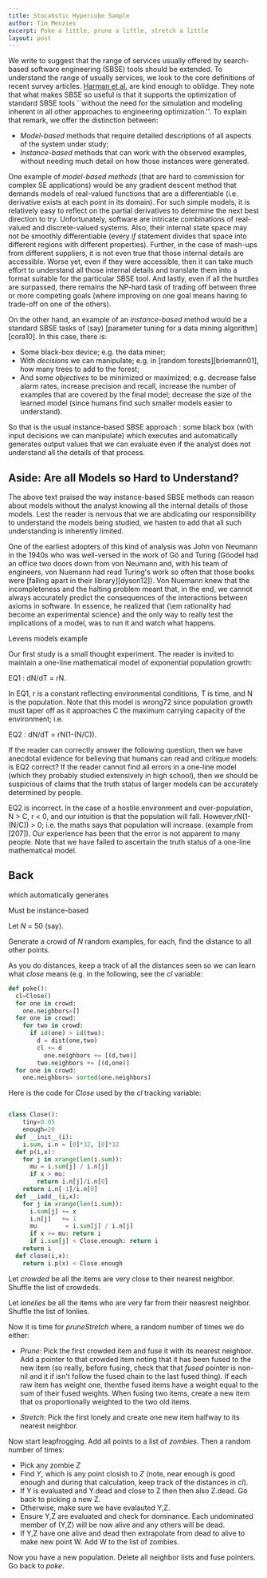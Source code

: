 ```yaml
---
title: Stocahstic Hypercube Sample
author: Tim Menzies
excerpt: Poke a little, prune a little, stretch a little
layout: post
---
```


We write to suggest that the range of services
usually offered by search-based software engineering
(SBSE) tools should be extended.  To understand the
range of usually services, we look to the core
definitions of recent survey articles.
[Harman et al.][harman12dec] are kind enough to
oblidge.  They note that what makes SBSE so useful
is that it supports the optimization of standard
SBSE tools ``without the need for the simulation and
modeling inherent in all other approaches to
engineering optimization.''. To explain that remark,
we offer the distinction between:

[harman12dec]: http://menzies.us 'asdasasasasddasdsa'

+ _Model-based_ methods that require detailed descriptions of all aspects of the system under study;
+ _Instance-based_ methods that can work with the observed examples, without needing much
  detail on how those instances were generated.

One example of _model-based methods_ (that are hard
to commission for complex SE applications) would be
any gradient descent method that demands models of
real-valued functions that are a differentiable
(i.e. derivative exists at each point in its
domain). For such simple models, it is relatively
easy to reflect on the partial derivatives to
determine the next best direction to
try. Unfortunately, software are intricate
combinations of real-valued and discrete-valued
systems. Also, their internal state space may not be
smoothly differentiable (every _if_ statement
divides that space into different regions with
different properties). Further, in the case of
mash-ups from different suppliers, it is not even
true that those internal details are
accessible. Worse yet, even if they were accessible,
then it can take much effort to understand all those
internal details and translate them into a format
suitable for the particular SBSE tool. And lastly,
even if all the hurdles are surpassed, there remains
the NP-hard task of trading off between three or
more competing goals (where improving on one goal
means having to trade-off on one of the others).

On the other hand, an example of an _instance-based_
method would be a standard SBSE tasks of (say)
[parameter tuning for a data mining algorithm][cora10].
In this case, there is:

+ Some black-box device; e.g. the data miner;
+ With _decisions_ we can manipulate; e.g. in [random forests][briemann01], how many
  trees to add to the forest;
+ And some _objectives_ to be minimized or maximized; e.g. decrease false alarm
  rates, increase precision and recall, increase the
  number of examples that are covered by the final
  model; decrease the size of the learned model (since humans find such
  smaller models easier to understand).

So that is the usual instance-based SBSE approach : some black box (with
input decisions we can manipulate) which executes
and automatically generates output values that we
can evaluate even if the analyst does not understand
all the details of that process. 

## Aside: Are all Models so Hard to Understand?

The above text praised the way instance-based SBSE methods can reason
about models without the analyst knowing all the internal details
of those models.
Lest the reader is nervous
that we are abdicating our responsibility to understand the models being studied,
we hasten to add that all such understanding is inherently limited.

One of the earliest adopters of this kind of analysis was John von Neumann in the 1940s
who  was well-versed in the work
of  G&ouml; and  Turing (G&ouml;odel had an office two doors down from von Neumann and,
with his team of engineers, von Nuemann had read Turing's work so
often that those books were [falling apart in their library][dyson12]).
Von Nuemann knew that
the incompleteness and the halting problem meant that, in the end, we cannot
always accurately
predict the consequences of the interactions between axioms in software.
In  essence, he  realized that {\em rationality had become an experimental science}
and the only way to really test the implications of a model, was to run it and watch
what happens.

Levens models example

Our first study is a small thought experiment. The reader is invited to maintain a one-line
mathematical model of exponential population growth:

EQ1 : dN/dT = rN.

In EQ1, r is a constant reflecting environmental conditions, T is time, and N is the
population. Note that this model is wrong72 since population growth must taper off as it
approaches C the maximum carrying capacity of the environment; i.e.

EQ2 : dN/dT = rN(1-(N/C)).

If the reader can correctly answer the following question, then we have anecdotal
evidence for believing that humans can read and critique models: is EQ2 correct? If
the reader cannot find all errors in a one-line model (which they probably studied
extensively in high school), then we should be suspicious of claims that the truth status
of larger models can be accurately determined by people.

EQ2 is incorrect. In the case of a hostile environment and over-population, N > C, r <
0, and our intuition is that the population will fall. However,rN(1-(N/C)) > 0; i.e. the
maths says that population will increase. (example from [207]). Our experience has been
that the error is not apparent to many people. Note that we have failed to ascertain the
truth status of a one-line mathematical model.


## Back

which automatically generates 

Must be instance-based

Let _N_ = 50 (say).

Generate  a crowd of _N_ random examples, for each, find the distance to all other points.

As you do distances, keep a track of all the distances seen so we can learn what _close_ means
(e.g. in the following, see the _cl_ variable:


```python
def poke():
  cl=Close()
  for one in crowd:
    one.neighbors=[]
  for one in crowd:
    for two in crowd:
  	  if id(one) > id(two):
        d = dist(one,two)
        cl += d
  		  one.neighbors += [(d,two)]
  	    two.neighbors += [(d,one)]
  for one in crowd:
    one.neighbors= sorted(one.neighbors)
```

Here is  the code for _Close_ used by the _cl_ tracking variable:

```python

class Close():
	tiny=0.05
	enough=20
  def __init__(i):
    i.sum, i.n = [0]*32, [0]*32
  def p(i,x):
    for j in xrange(len(i.sum)):
      mu = i.sum[j] / i.n[j]
      if x > mu:
        return i.n[j]/i.n[0]
    return i.n[-1]/i.n[0]
  def __iadd__(i,x):
    for j in xrange(len(i.sum)):
      i.sum[j] += x
      i.n[j]   += 1
      mu        = i.sum[j] / i.n[j]
      if x >= mu: return i
      if i.sum[j] < Close.enough: return i
    return i
  def close(i,x):
    return i.p(x) < Close.enough
```

Let  _crowded_ be all the items are very close to their nearest neighbor. 
Shuffle the list of crowdeds.

Let _lonelies_ be all the items who are very far from their neasrest neighbor.
Shuffle the list of lonlies.

Now it is time for _pruneStretch_ where, a random number of times we do either:

+ _Prune_: Pick the first crowded item and  fuse it with its nearest neighbor.
Add a pointer to that crowded item noting that it has been fused to the new item
(so really, before fusing, check that that _fused_ pointer is non-nil and it if isn't follow
the fused chain to the last  fused thing). If each raw item has weight one,
thenthe fused items have a weight equal to the sum of their fused weights. When fusing two
items, create a new item that os proportionally weighted to the two old items.

+ _Stretch_: Pick the first lonely and create one new item halfway to its nearest neighbor.

Now start leapfrogging. Add all points to a list of _zombies_. Then a random number of times:

+ Pick any zombie _Z_
+ Find _Y_, which is any point closish to _Z_ (note, near enough is good enough
  and during that calculation, 
  keep track of the distances in _cl_).
+ If Y is evaluated and Y.dead and close to Z then then also Z.dead. Go back to picking a new Z.
+ Otherwise, make sure we have evalauted Y,Z.
+ Ensure Y,Z are evaluated and check for dominance.
  Each undominated member of (Y,Z) will be now alive and any others will be dead.
+ If Y,Z have one alive and dead then extrapolate from dead to alive to make new point W.
  Add W to the list of zombies.

Now you have a new population. Delete all neighbor lists and fuse pointers. Go back to _poke_.

